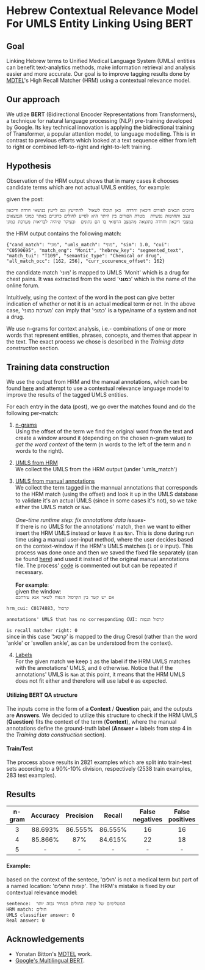 # Hebrew Contextual Relevance Model For UMLS Entity Linking Using BERT

## Goal
Linking Hebrew terms to Unified Medical Language System (UMLs) entities can benefit text-analytics methods, make information retrieval and analysis 
easier and more accurate. Our goal is to improve tagging results done by [MDTEL](https://github.com/yonatanbitton/mdtel)'s High Recall Matcher (HRM) using a contextual relevance model.


## Our approach
We utlize **BERT** (Bidirectional Encoder Representations from Transformers), a technique for natural language processing (NLP) pre-training developed by Google.
Its key technical innovation is applying the bidirectional training of Transformer, a popular attention model, to language modelling.
This is in contrast to previous efforts which looked at a text sequence either from left to right or combined left-to-right and right-to-left training.

## Hypothesis
Observation of the HRM output shows that in many cases it chooses candidate terms which are not actual UMLS entities, for example:

given the post:

`
ברוכים הבאים לפורום דיכאון וחרדה  כאן תוכלו לשאול  להתייעץ וגם לייעץ בנושאי חרדה ודיכאון  עצב ותחושות נפשיות  מטרת הפורום בין היתר היא לסייע לחולים כרוניים באתר כמוני הנמצאים במצבי דיכאון וחרדה כתוצאה מהמצב הרפואי בו הם נתונים  ובעיקר שיהיה לבריאות מערכת כמוני
`

the HRM output contains the following match:
```
{"cand_match": "מוני", "umls_match": "מוני", "sim": 1.0, "cui": "C0590695", "match_eng": "Monit", "hebrew_key": "segmented_text", "match_tui": "T109", "semantic_type": "Chemical or drug", "all_match_occ": [162, 256], "curr_occurence_offset": 162}
```

the candidate match 'מוני' is mapped to UMLS 'Monit' which is a drug for chest pains. It was extracted from the word 'כ**מוני**' which is the name of the online forum.

Intuitively, using the context of the word in the post can give better indication of whether or not it is an actual medical term or not. In the above case, 'מערכת כמוני' can imply that 'כמוני' is a type/name of a system and not a drug.

We use n-grams for context analysis, i.e.- combinations of one or more words that represent entities, phrases, concepts, and themes that appear in the text. The exact process we chose is described in the _Training data construction_ section.

## Training data construction
We use the output from HRM and the manual annotations, which can be found [here](https://drive.google.com/file/d/17JTxutH15P3R-Wd4x3d5ulY22KW0vVUC/view?usp=sharing) and attempt to use a contextual relevance language model to improve
the results of the tagged UMLS entities.

For each entry in the data (post), we go over the matches found and do the following per-match:

1) <u>n-grams</u><br>
Using the offset of the term we find the original word from the text and create a window around it (depending on the chosen n-gram value) _to get the word context_ of the term (n words to the left of the term and n words to the right). 

2) <u>UMLS from HRM</u><br>
We collect the UMLS from the HRM output (under 'umls_match')

3) <u>UMLS from manual annotations</u><br>
We collect the term tagged in the mannual annotations that corresponds to the HRM match (using the offset) and look it up in the UMLS database to validate it's an actual UMLS (since in some cases it's not), so we take either the UMLS match or `Nan`.
<br><br>
_One-time runtime step: fix annotations data issues-_<br>
If there is no UMLS for the annotations' match, then we want to either insert the HRM UMLS instead or leave it as `Nan`. This is done during run time using a manual user-input method, where the user decides based on the context-window if the HRM's UMLS matches (`1` or `0` input). This process was done once and then we saved the fixed file separately (can be found [here](training_data/output_data/corrected_annotations.json)) and used it instead of the original manual annotations file. The process' [code](training_data/main.py) is commented out but can be repeated if necessary.<br><br>**For example**:<br> given the window:<br>
`
אם יש קשר בין הקרסול הנפוח לשאר אנא עזרתכם
`<br>
```
hrm_cui: C0174883, קרסול
```
```
annotations' UMLS that has no corresponding CUI: קרסול הנפוח
```
```is recall matcher right: 0```<br>
since in this case 'קרסול' is mapped to the drug Cresol (rather than the word 'ankle' or 'swollen ankle', as can be understood from the context).

4) <u>Labels</u><br>
For the given match we keep `1` as the label if the HRM UMLS matches with the annotations' UMLS, and `0` otherwise. Notice that if the annotations' UMLS is `Nan` at this point, it means that the HRM UMLS does not fit either and therefore will use label `0` as expected.

#### Utilizing BERT QA structure
The inputs come in the form of a **Context** / **Question** pair, and the outputs are **Answers**. We decided to utilize this structure to check if the HRM UMLS (**Question**) fits the context of the term (**Context**), where the manual annotations define the ground-truth label (**Answer** = labels from step 4 in the _Training data construction_ section).

#### Train/Test
The process above results in 2821 examples which are split into train-test sets according to a 90%-10% division, respectively (2538 train examples, 283 test examples). 

## Results
| n-gram  | Accuracy | Precision |  Recall | False negatives | False positives | True negatives | True positives |
|:-------:|:--------:|:---------:|:-------:|:---------------:|:---------------:|:--------------:|:--------------:|
|    3    |  88.693% |  86.555%  | 86.555% |        16       |        16       |       148      |       103      |
|    4    |  85.866% |    87%    | 84.615% |        22       |        18       |       122      |       121      |
|    5    |     -    |     -     |    -    |        -        |        -        |        -       |        -       |

#### Example:<br>
based on the context of the sentece, 'חולים' is not a medical term but part of a named location: 'קופות החולים'. The HRM's mistake is fixed by our contextual relevance model:
<br>
```
sentence:  המשלימים של קופות החולים המחיר גבוה יותר
HRM match: חולים
UMLS classifier answer: 0
Real answer: 0
```


## Acknowledgements
+ Yonatan Bitton's [MDTEL](https://github.com/yonatanbitton/mdtel) work.
+ [Google's Multilingual BERT](https://github.com/google-research/bert/blob/master/multilingual.md).
